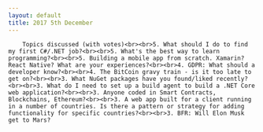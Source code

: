 ```yaml
---
layout: default
title: 2017 5th December
---
```


		Topics discussed (with votes)<br><br>5. What should I do to find my first C#/.NET job?<br><br>5. What's the best way to learn programming?<br><br>5. Building a mobile app from scratch. Xamarin? React Native? What are your experiences?<br><br>4. GDPR: What should a developer know?<br><br>4. The BitCoin gravy train - is it too late to get on?<br><br>3. What NuGet packages have you found/liked recently?<br><br>3. What do I need to set up a build agent to build a .NET Core web application?<br><br>3. Anyone coded in Smart Contracts, Blockchains, Ethereum?<br><br>3. A web app built for a client running in a number of countries. Is there a pattern or strategy for adding functionality for specific countries?<br><br>3. BFR: Will Elon Musk get to Mars?

	